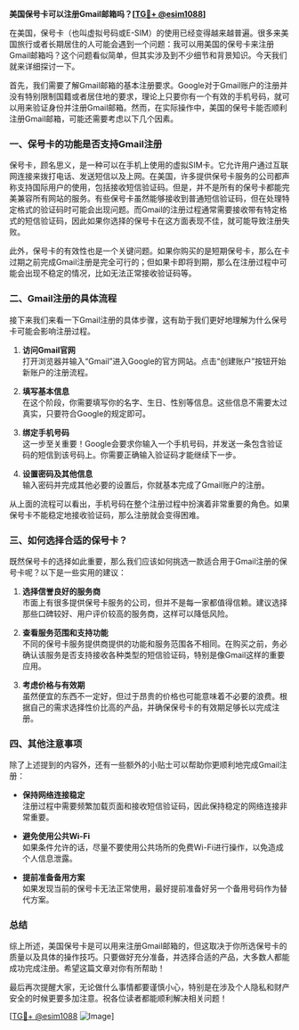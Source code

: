 **美国保号卡可以注册Gmail邮箱吗？[[TG💪+ @esim1088](https://t.me/s/esim1088)]**

在美国，保号卡（也叫虚拟号码或E-SIM）的使用已经变得越来越普遍。很多来美国旅行或者长期居住的人可能会遇到一个问题：我可以用美国的保号卡来注册Gmail邮箱吗？这个问题看似简单，但其实涉及到不少细节和背景知识。今天我们就来详细探讨一下。

首先，我们需要了解Gmail邮箱的基本注册要求。Google对于Gmail账户的注册并没有特别限制国籍或者居住地的要求，理论上只要你有一个有效的手机号码，就可以用来验证身份并注册Gmail邮箱。然而，在实际操作中，美国的保号卡能否顺利注册Gmail邮箱，可能还需要考虑以下几个因素。

### 一、保号卡的功能是否支持Gmail注册

保号卡，顾名思义，是一种可以在手机上使用的虚拟SIM卡。它允许用户通过互联网连接来拨打电话、发送短信以及上网。在美国，许多提供保号卡服务的公司都声称支持国际用户的使用，包括接收短信验证码。但是，并不是所有的保号卡都能完美兼容所有网站的服务。有些保号卡虽然能够接收到普通短信验证码，但在处理特定格式的验证码时可能会出现问题。而Gmail的注册过程通常需要接收带有特定格式的短信验证码，因此如果你选择的保号卡在这方面表现不佳，就可能导致注册失败。

此外，保号卡的有效性也是一个关键问题。如果你购买的是短期保号卡，那么在卡过期之前完成Gmail注册是完全可行的；但如果卡即将到期，那么在注册过程中可能会出现不稳定的情况，比如无法正常接收验证码等。

### 二、Gmail注册的具体流程

接下来我们来看一下Gmail注册的具体步骤，这有助于我们更好地理解为什么保号卡可能会影响注册过程。

1. **访问Gmail官网**  
   打开浏览器并输入“Gmail”进入Google的官方网站。点击“创建账户”按钮开始新账户的注册流程。

2. **填写基本信息**  
   在这个阶段，你需要填写你的名字、生日、性别等信息。这些信息不需要太过真实，只要符合Google的规定即可。

3. **绑定手机号码**  
   这一步至关重要！Google会要求你输入一个手机号码，并发送一条包含验证码的短信到该号码上。你需要正确输入验证码才能继续下一步。

4. **设置密码及其他信息**  
   输入密码并完成其他必要的设置后，你就基本完成了Gmail账户的注册。

从上面的流程可以看出，手机号码在整个注册过程中扮演着非常重要的角色。如果保号卡不能稳定地接收验证码，那么注册就会变得困难。

### 三、如何选择合适的保号卡？

既然保号卡的选择如此重要，那么我们应该如何挑选一款适合用于Gmail注册的保号卡呢？以下是一些实用的建议：

1. **选择信誉良好的服务商**  
   市面上有很多提供保号卡服务的公司，但并不是每一家都值得信赖。建议选择那些口碑较好、用户评价较高的服务商，这样可以降低风险。

2. **查看服务范围和支持功能**  
   不同的保号卡服务提供商提供的功能和服务范围各不相同。在购买之前，务必确认该服务是否支持接收各种类型的短信验证码，特别是像Gmail这样的重要应用。

3. **考虑价格与有效期**  
   虽然便宜的东西不一定好，但过于昂贵的价格也可能意味着不必要的浪费。根据自己的需求选择性价比高的产品，并确保保号卡的有效期足够长以完成注册。

### 四、其他注意事项

除了上述提到的内容外，还有一些额外的小贴士可以帮助你更顺利地完成Gmail注册：

- **保持网络连接稳定**  
  注册过程中需要频繁加载页面和接收短信验证码，因此保持稳定的网络连接非常重要。

- **避免使用公共Wi-Fi**  
  如果条件允许的话，尽量不要使用公共场所的免费Wi-Fi进行操作，以免造成个人信息泄露。

- **提前准备备用方案**  
  如果发现当前的保号卡无法正常使用，最好提前准备好另一个备用号码作为替代方案。

### 总结

综上所述，美国保号卡是可以用来注册Gmail邮箱的，但这取决于你所选保号卡的质量以及具体的操作技巧。只要做好充分准备，并选择合适的产品，大多数人都能成功完成注册。希望这篇文章对你有所帮助！

最后再次提醒大家，无论做什么事情都要谨慎小心，特别是在涉及个人隐私和财产安全的时候更要多加注意。祝各位读者都能顺利解决相关问题！

[[TG💪+ @esim1088](https://t.me/s/esim1088) ![Image](https://i.postimg.cc/4NQfJmqS/Snipaste-2025-05-13-00-14-12.png)]